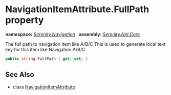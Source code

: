 # NavigationItemAttribute.FullPath property
**namespace:** *[Serenity.Navigation](../../README.md#serenity.navigation-namespace)*   **assembly**: *[Serenity.Net.Core](../../README.md)*

The full path to navigation item like A/B/C This is used to generate local text key for this item like Navigation.A/B/C

```csharp
public string FullPath { get; set; }
```

## See Also

* class [NavigationItemAttribute](../NavigationItemAttribute.md)